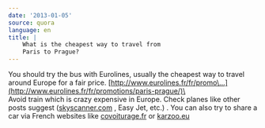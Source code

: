 ```yaml
---
date: '2013-01-05'
source: quora
language: en
title: |
    What is the cheapest way to travel from
    Paris to Prague?
---
```


You should try the bus with Eurolines, usually the cheapest way to
travel around Europe for a fair price.
[http://www.eurolines.fr/fr/promo\...](http://www.eurolines.fr/fr/promotions/paris-prague/)\
\
Avoid train which is crazy expensive in Europe. Check planes like other
posts suggest ([skyscanner.com](http://skyscanner.com) , Easy Jet, etc.)
. You can also try to share a car via French websites like
[covoiturage.fr](http://covoiturage.fr) or [karzoo.eu](http://karzoo.eu)
